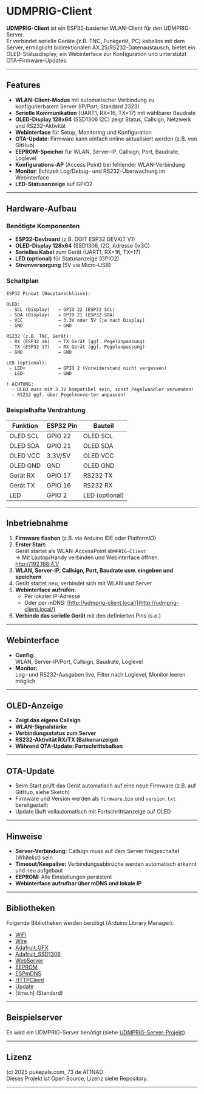 # UDMPRIG-Client

**UDMPRIG-Client** ist ein ESP32-basierter WLAN-Client für den UDMPRIG-Server.  
Er verbindet serielle Geräte (z.B. TNC, Funkgerät, PC) kabellos mit dem Server, ermöglicht bidirektionalen AX.25/RS232-Datenaustausch, bietet ein OLED-Statusdisplay, ein Webinterface zur Konfiguration und unterstützt OTA-Firmware-Updates.

---

## Features

- **WLAN-Client-Modus** mit automatischer Verbindung zu konfigurierbarem Server (IP/Port, Standard 2323)
- **Serielle Kommunikation** (UART1, RX=16, TX=17) mit wählbarer Baudrate
- **OLED-Display 128x64** (SSD1306 I2C) zeigt Status, Callsign, Netzwerk und RS232-Aktivität
- **Webinterface** für Setup, Monitoring und Konfiguration
- **OTA-Update**: Firmware kann einfach online aktualisiert werden (z.B. von GitHub)
- **EEPROM-Speicher** für WLAN, Server-IP, Callsign, Port, Baudrate, Loglevel
- **Konfigurations-AP** (Access Point) bei fehlender WLAN-Verbindung
- **Monitor**: Echtzeit Log/Debug- und RS232-Überwachung im Webinterface
- **LED-Statusanzeige** auf GPIO2

---

## Hardware-Aufbau

### **Benötigte Komponenten**

- **ESP32-Devboard** (z.B. DOIT ESP32 DEVKIT V1)
- **OLED-Display 128x64** (SSD1306, I2C, Adresse 0x3C)
- **Serielles Kabel** zum Gerät (UART1, RX=16, TX=17)
- **LED (optional)** für Statusanzeige (GPIO2)
- **Stromversorgung** (5V via Micro-USB)

### **Schaltplan**

```
ESP32 Pinout (Hauptanschlüsse):

OLED:
 - SCL (Display)   → GPIO 22 (ESP32 SCL)
 - SDA (Display)   → GPIO 21 (ESP32 SDA)
 - VCC             → 3.3V oder 5V (je nach Display)
 - GND             → GND

RS232 (z.B. TNC, Gerät):
 - RX (ESP32 16)   → TX Gerät (ggf. Pegelanpassung)
 - TX (ESP32 17)   → RX Gerät (ggf. Pegelanpassung)
 - GND             → GND

LED (optional):
 - LED+            → GPIO 2 (Vorwiderstand nicht vergessen)
 - LED-            → GND

! ACHTUNG:
  - OLED muss mit 3.3V kompatibel sein, sonst Pegelwandler verwenden!
  - RS232 ggf. über Pegelkonverter anpassen!
```

### **Beispielhafte Verdrahtung**

| Funktion    | ESP32 Pin | Bauteil          |
|-------------|-----------|------------------|
| OLED SCL    | GPIO 22   | OLED SCL         |
| OLED SDA    | GPIO 21   | OLED SDA         |
| OLED VCC    | 3.3V/5V   | OLED VCC         |
| OLED GND    | GND       | OLED GND         |
| Gerät RX    | GPIO 17   | RS232 TX         |
| Gerät TX    | GPIO 16   | RS232 RX         |
| LED         | GPIO 2    | LED (optional)   |

---

## Inbetriebnahme

1. **Firmware flashen** (z.B. via Arduino IDE oder PlatformIO)
2. **Erster Start:**  
   Gerät startet als WLAN-AccessPoint `UDMPRIG-Client`  
   → Mit Laptop/Handy verbinden und Webinterface öffnen: http://192.168.4.1/
3. **WLAN, Server-IP, Callsign, Port, Baudrate usw. eingeben und speichern**
4. Gerät startet neu, verbindet sich mit WLAN und Server
5. **Webinterface aufrufen:**  
   - Per lokaler IP-Adresse  
   - Oder per mDNS: [http://udmprig-client.local/](http://udmprig-client.local/)
6. **Verbinde das serielle Gerät** mit den definierten Pins (s.o.)

---

## Webinterface

- **Config:**  
  WLAN, Server-IP/Port, Callsign, Baudrate, Loglevel
- **Monitor:**  
  Log- und RS232-Ausgaben live, Filter nach Loglevel, Monitor leeren möglich

---

## OLED-Anzeige

- **Zeigt das eigene Callsign**
- **WLAN-Signalstärke**
- **Verbindungsstatus zum Server**
- **RS232-Aktivität RX/TX (Balkenanzeige)**
- **Während OTA-Update: Fortschrittsbalken**

---

## OTA-Update

- Beim Start prüft das Gerät automatisch auf eine neue Firmware (z.B. auf GitHub, siehe Sketch)
- Firmware und Version werden als `firmware.bin` und `version.txt` bereitgestellt
- Update läuft vollautomatisch mit Fortschrittsanzeige auf OLED

---

## Hinweise

- **Server-Verbindung:** Callsign muss auf dem Server freigeschaltet (Whitelist) sein
- **Timeout/Keepalive:** Verbindungsabbrüche werden automatisch erkannt und neu aufgebaut
- **EEPROM:** Alle Einstellungen persistent
- **Webinterface aufrufbar über mDNS und lokale IP**

---

## Bibliotheken

Folgende Bibliotheken werden benötigt (Arduino Library Manager):

- [WiFi](https://github.com/espressif/arduino-esp32)
- [Wire](https://www.arduino.cc/en/Reference/Wire)
- [Adafruit_GFX](https://github.com/adafruit/Adafruit-GFX-Library)
- [Adafruit_SSD1306](https://github.com/adafruit/Adafruit_SSD1306)
- [WebServer](https://github.com/espressif/arduino-esp32)
- [EEPROM](https://github.com/espressif/arduino-esp32)
- [ESPmDNS](https://github.com/espressif/arduino-esp32)
- [HTTPClient](https://github.com/espressif/arduino-esp32)
- [Update](https://github.com/espressif/arduino-esp32)
- [time.h] (Standard)

---

## Beispielserver

Es wird ein UDMPRIG-Server benötigt (siehe [UDMPRIG-Server-Projekt](../UDM-PRIG-Server)).

---

## Lizenz

(c) 2025 pukepals.com, 73 de AT1NAD  
Dieses Projekt ist Open Source, Lizenz siehe Repository.

---
